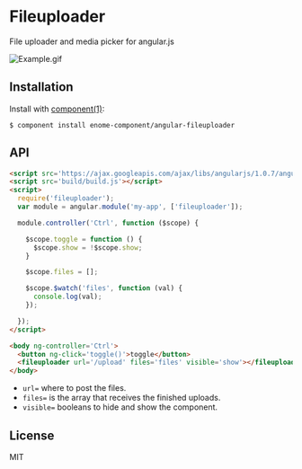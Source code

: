 
# Fileuploader

  File uploader and media picker for angular.js

![Example.gif](https://raw.github.com/Enome/angular-fileuploader/master/example.gif)

## Installation

  Install with [component(1)](http://component.io):

    $ component install enome-component/angular-fileuploader

## API

```html
<script src='https://ajax.googleapis.com/ajax/libs/angularjs/1.0.7/angular.js'></script>
<script src='build/build.js'></script>
<script>
  require('fileuploader');
  var module = angular.module('my-app', ['fileuploader']);

  module.controller('Ctrl', function ($scope) {

    $scope.toggle = function () {
      $scope.show = !$scope.show;
    }

    $scope.files = [];

    $scope.$watch('files', function (val) {
      console.log(val);
    });

  });
</script>

<body ng-controller='Ctrl'>
  <button ng-click='toggle()'>toggle</button>
  <fileuploader url='/upload' files='files' visible='show'></fileuploader>
</body>
```

- `url=` where to post the files.
- `files=` is the array that receives the finished uploads.
- `visible=` booleans to hide and show the component.

## License

  MIT
